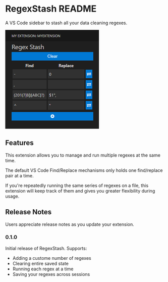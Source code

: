 # RegexStash README

A VS Code sidebar to stash all your data cleaning regexes.

![A list of regexes](image.png)

## Features

This extension allows you to manage and run multiple regexes at the same time.

The default VS Code Find/Replace mechanisms only holds one find/replace pair at a time.

If you're repeatedly running the same series of regexes on a file, this extension will keep track of them and gives you greater flexibility during usage.

## Release Notes

Users appreciate release notes as you update your extension.

### 0.1.0

Initial release of RegexStash. Supports:

* Adding a custome number of regexes
* Clearing entire saved state
* Running each regex at a time
* Saving your regexes across sessions
